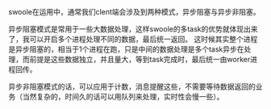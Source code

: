 swoole在运用中，通常我们clent端会涉及到两种模式，异步阻塞与异步非阻塞。

异步阻塞模式是常用于一些大数据处理，这样swoole的多task的优势就体现出来了，我可以开启多个进程处理不同的数据，最后统一返回。
这时候其实整个进程是异步阻塞的，相当于1个进程在跑，只是中间的数据处理是多个task异步在处理，而前提是这些数据独立，并且量大，等到task完成时，最后统一由worker进程回传。

异步非阻塞模式的话，可以应用于计数，消息提醒这些，不需要等待数据返回的业务（当然复杂的，时间久的话可以用队列来处理，实时性会慢一些）。